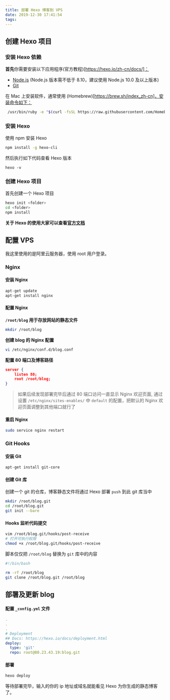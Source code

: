 ```yaml
---
title: 部署 Hexo 博客到 VPS
date: 2019-12-30 17:41:54
tags:
---
```

## 创建 Hexo 项目
### 安装 Hexo 依赖
**首先**你需要安装以下应用程序(官方教程)[https://hexo.io/zh-cn/docs/]：
- [Node.js](http://nodejs.org/) (Node.js 版本需不低于 8.10，建议使用 Node.js 10.0 及以上版本)
- [Git](http://git-scm.com/)

 在 Mac 上安装软件，通常使用 (Homebrew)[https://brew.sh/index_zh-cn]，安装命令如下：
 ```bash
  /usr/bin/ruby -e "$(curl -fsSL https://raw.githubusercontent.com/Homebrew/install/master/install)"
```

### 安装 Hexo
使用 npm 安装 Hexo
```bash
npm install -g hexo-cli
```
然后执行如下代码查看 Hexo 版本
```
hexo -v
```
### 创建 Hexo 项目
首先创建一个 Hexo 项目
```bash
hexo init <folder>
cd <folder>
npm install
```
**关于 Hexo 的使用大家可以查看[官方文档](https://hexo.io/zh-cn/docs/setup)**

## 配置 VPS

我这里使用的是阿里云服务器，使用 root 用户登录。

### Nginx
#### 安装 Nginx
```bash
apt-get update
apt-get install nginx
```

#### 配置 Nginx
**`/root/blog` 用于存放网站的静态文件**
```bash
mkdir /root/blog
```
**创建 blog 的 Nginx 配置**
```bash
vi /etc/nginx/conf.d/blog.conf
```
**配置 80 端口及博客路径**
```json
server {
    listen 80;
    root /root/blog;
}
```
> 如果后续发现部署完毕后通过 80 端口访问一直显示 Nginx 欢迎页面, 通过设置 `/etc/nginx/sites-enables/` 中 `default` 的配置，把默认的 Nginx 欢迎页面调整到其他端口就行了

#### 重启 Nginx
```bash
sudo service nginx restart
```

### Git Hooks
#### 安装 Git
```bash
apt-get install git-core
```
#### 创建 Git 库
创建一个 git 的仓库，博客静态文件将通过 Hexo 部署 `push` 到此 git 库当中
```bash
mkdir /root/blog.git
cd /root/blog.git
git init --bare
```
#### Hooks 监听代码提交
```bash
vim /root/blog.git/hooks/post-receive
# 打开可执行权限
chmod +x /root/blog.git/hooks/post-receive
```
脚本仅仅把 `/root/blog` 替换为 `git` 库中的内容
```bash
#!/bin/bash

rm -rf /root/blog
git clone /root/blog.git /root/blog
```
## 部署及更新 blog

#### 配置 `_config.yml` 文件
```yml
.
.
.
# Deployment
## Docs: https://hexo.io/docs/deployment.html
deploy:
  type: 'git'
  repo: root@80.23.43.19:blog.git
```

#### 部署
```bash
hexo deploy
```
等待部署完毕，输入的你的 ip 地址或域名就能看见 Hexo 为你生成的静态博客了。

